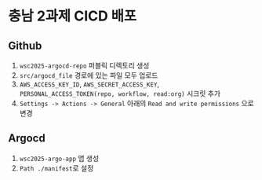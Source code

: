 # 충남 2과제 CICD 배포
## Github
1. `wsc2025-argocd-repo` 퍼블릭 디렉토리 생성
2. `src/argocd_file` 경로에 있는 파일 모두 업로드
3. `AWS_ACCESS_KEY_ID`, `AWS_SECRET_ACCESS_KEY`, `PERSONAL_ACCESS_TOKEN(repo, workflow, read:org)` 시크릿 추가
4. `Settings -> Actions -> General` 아래의 `Read and write permissions` 으로 변경
## Argocd
1. `wsc2025-argo-app` 앱 생성
2. `Path ./manifest`로 설정